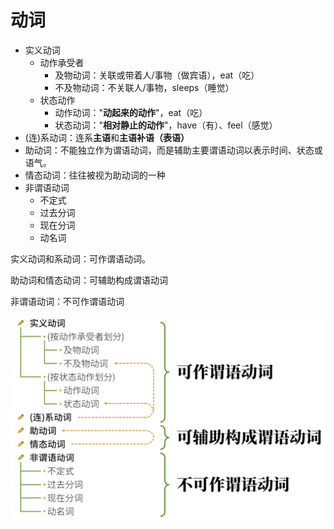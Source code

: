 

# 动词

- 实义动词
    - 动作承受者
        - 及物动词：关联或带着人/事物（做宾语），eat（吃）
        - 不及物动词：不关联人/事物，sleeps（睡觉）
    - 状态动作
        - 动作动词："**动起来的动作**"，eat（吃）
        - 状态动词："**相对静止的动作**"，have（有）、feel（感觉）
- (连)系动词：连系**主语**和**主语补语（表语）**
- 助动词：不能独立作为谓语动词，而是辅助主要谓语动词以表示时间、状态或语气。
- 情态动词：往往被视为助动词的一种
- 非谓语动词
    - 不定式
    - 过去分词
    - 现在分词
    - 动名词

实义动词和系动词：可作谓语动词。

助动词和情态动词：可辅助构成谓语动词

非谓语动词：不可作谓语动词



![image-20241109133029469](./images/a.%E5%8A%A8%E8%AF%8D.assets/image-20241109133029469.png)




